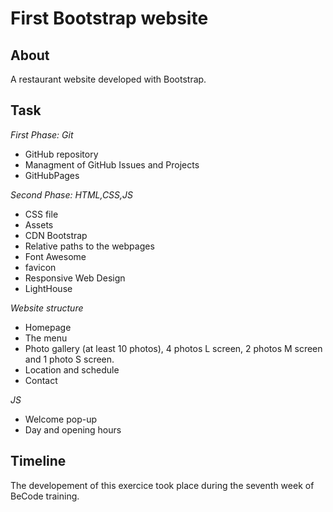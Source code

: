 # First Bootstrap website 
## About  
A restaurant website developed with Bootstrap.  
## Task  
*First Phase: Git*  
* GitHub repository
* Managment of GitHub Issues and Projects  
* GitHubPages

*Second Phase: HTML,CSS,JS*  
* CSS file  
* Assets 
* CDN Bootstrap  
* Relative paths to the webpages  
* Font Awesome  
* favicon  
* Responsive Web Design  
* LightHouse  

*Website structure*  
* Homepage  
* The menu  
* Photo gallery (at least 10 photos), 4 photos L screen, 2 photos M screen and 1 photo S screen.  
* Location and schedule  
* Contact  

*JS*
* Welcome pop-up  
* Day and opening hours  

## Timeline  
The developement of this exercice took place during the seventh week of BeCode training.  


